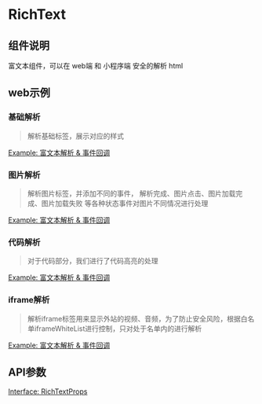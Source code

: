 # RichText

## 组件说明

富文本组件，可以在 web端 和 小程序端 安全的解析 html

<!-- ## 小程序示例

### 富文本解析 & 事件回调
[富文本解析 & 事件回调](./__examples__/mini/htmlTemplate.tsx) -->

## web示例

### 基础解析

> 解析基础标签，展示对应的样式

[Example: 富文本解析 & 事件回调](./__examples__/web/htmlTemplate.tsx)

### 图片解析

> 解析图片标签，并添加不同的事件， 解析完成、图片点击、图片加载完成、图片加载失败 等各种状态事件对图片不同情况进行处理

[Example: 富文本解析 & 事件回调](./__examples__/web/htmlImgTemplate.tsx)

### 代码解析

> 对于代码部分，我们进行了代码高亮的处理

[Example: 富文本解析 & 事件回调](./__examples__/web/htmlCodeTemplate.tsx)

### iframe解析

> 解析iframe标签用来显示外站的视频、音频，为了防止安全风险，根据白名单iframeWhiteList进行控制，只对处于名单内的进行解析

[Example: 富文本解析 & 事件回调](./__examples__/web/htmlIframeTemplate.tsx)

## API参数

[Interface: RichTextProps](./interface.ts)

<!-- [Interface: NodeType](./interface.ts) -->


